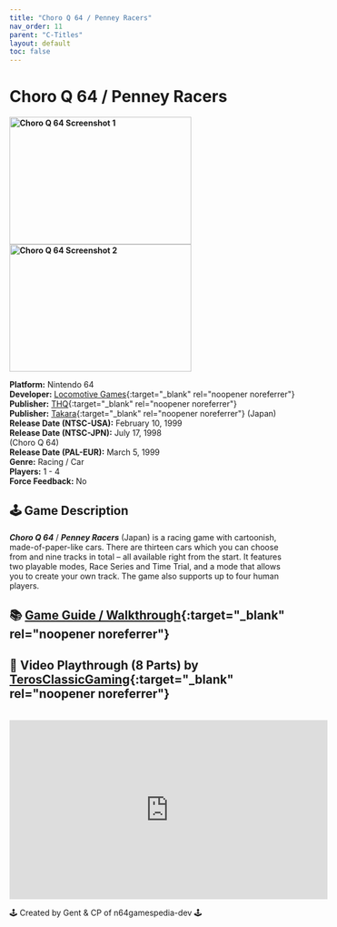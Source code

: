 ```yaml
---
title: "Choro Q 64 / Penney Racers"
nav_order: 11
parent: "C-Titles"
layout: default
toc: false
---
```


# Choro Q 64 / Penney Racers
<b>
<img src="https://images.launchbox-app.com/d3abc23d-e7e3-49b4-b053-29870d47dedd.jpg" alt="Choro Q 64 Screenshot 1" width="320" height="224" />
<img src="https://images.launchbox-app.com/2aa6187f-9f89-41da-81dc-97e3b3f1b561.png" alt="Choro Q 64 Screenshot 2" width="320" height="224" />
</b>

**Platform:** Nintendo 64  
**Developer:** [Locomotive Games](https://en.wikipedia.org/wiki/Locomotive_Games){:target="_blank" rel="noopener noreferrer"}  
**Publisher:** [THQ](https://en.wikipedia.org/wiki/THQ){:target="_blank" rel="noopener noreferrer"}  
**Publisher:** [Takara](https://en.wikipedia.org/wiki/Takara){:target="_blank" rel="noopener noreferrer"} (Japan)  
**Release Date (NTSC-USA):** February 10, 1999  
**Release Date (NTSC-JPN):** July 17, 1998  
(Choro Q 64)  
**Release Date (PAL-EUR):** March 5, 1999  
**Genre:** Racing / Car  
**Players:** 1 - 4  
**Force Feedback:** No

## 🕹️ Game Description
<em><strong>Choro Q 64</strong></em> / <em><strong>Penney Racers</strong></em> (Japan) is a racing game with cartoonish, made-of-paper-like cars. There are thirteen cars which you can choose from and nine tracks in total – all available right from the start. It features two playable modes, Race Series and Time Trial, and a mode that allows you to create your own track. The game also supports up to four human players.

## 📚 [Game Guide / Walkthrough](https://gamefaqs.gamespot.com/n64/198272-penny-racers/faqs/4258){:target="_blank" rel="noopener noreferrer"}

## 🎥 Video Playthrough (8 Parts) by [TerosClassicGaming](https://www.youtube.com/channel/UCFVZIAJtE9t-uj27aNJOZLQ){:target="_blank" rel="noopener noreferrer"}  
<br />
<iframe width="560" height="315" src="https://www.youtube.com/embed/videoseries?list=PLCx7QQ9QUbU5vLwGHaYF47bKGA4NUVRNS" title="YouTube video player" frameborder="0" allowfullscreen></iframe>

🕹️ Created by Gent & CP of n64gamespedia-dev 🕹️

<!-- Vault Format: n64gamespedia-dev -->
<!-- Protocol Source: _vault-specs/format-protocol.md -->
